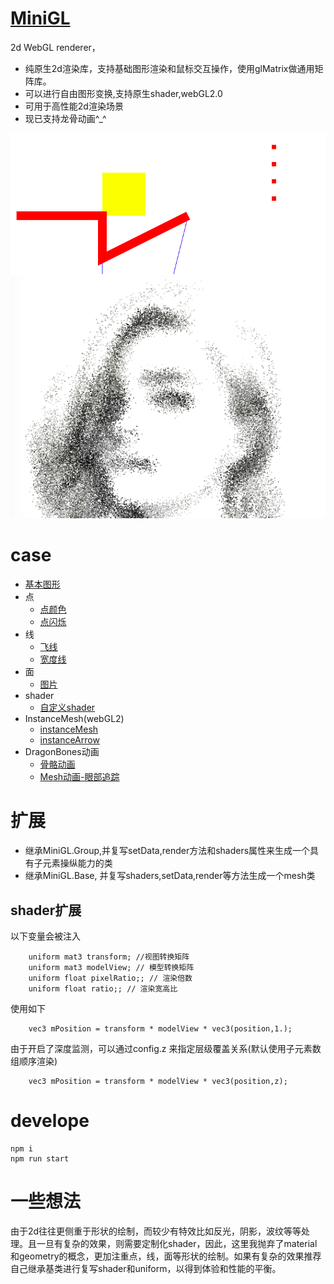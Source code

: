 # [MiniGL](https://mizy.github.io)
2d WebGL renderer，
+ 纯原生2d渲染库，支持基础图形渲染和鼠标交互操作，使用glMatrix做通用矩阵库。
+ 可以进行自由图形变换,支持原生shader,webGL2.0
+ 可用于高性能2d渲染场景
+ 现已支持龙骨动画^_^
 
![](./demo.png)
![](./snapshot2.png)

# case
+ [基本图形](https://mizy.github.io/MiniGL/demo/main.html)
+ 点
	* [点颜色](https://mizy.github.io/MiniGL/demo/points/points.html)
	* [点闪烁](https://mizy.github.io/MiniGL/demo/points/shrink.html)
+ 线
    * [飞线](https://mizy.github.io/MiniGL/demo/line/flyline.html)
	* [宽度线](https://mizy.github.io/MiniGL/demo/line/meshline.html)
+ 面
	* [图片](https://mizy.github.io/MiniGL/demo/image/index.html)
+ shader
	* [自定义shader](https://mizy.github.io/MiniGL/demo/customShader/index.html)
+ InstanceMesh(webGL2)
	* [instanceMesh](https://mizy.github.io/MiniGL/demo/instanceMesh/index.html)
  * [instanceArrow](https://mizy.github.io/MiniGL/demo/arrow/arrow.html)
+ DragonBones动画 
	* [骨骼动画](https://mizy.github.io/MiniGL/demo/dragonBones/index.html)
    * [Mesh动画-眼部追踪](https://mizy.github.io/MiniGL/demo/dragonBones/eyetrack.html)

# 扩展
+ 继承MiniGL.Group,并复写setData,render方法和shaders属性来生成一个具有子元素操纵能力的类
+ 继承MiniGL.Base, 并复写shaders,setData,render等方法生成一个mesh类

## shader扩展
以下变量会被注入
```
    uniform mat3 transform; //视图转换矩阵
    uniform mat3 modelView; // 模型转换矩阵
    uniform float pixelRatio;; // 渲染倍数
    uniform float ratio;; // 渲染宽高比
```
使用如下
```
    vec3 mPosition = transform * modelView * vec3(position,1.);
```
由于开启了深度监测，可以通过config.z 来指定层级覆盖关系(默认使用子元素数组顺序渲染)
```
    vec3 mPosition = transform * modelView * vec3(position,z);
```

# develope
```
npm i
npm run start
```

# 一些想法
由于2d往往更侧重于形状的绘制，而较少有特效比如反光，阴影，波纹等等处理。且一旦有复杂的效果，则需要定制化shader，因此，这里我抛弃了material和geometry的概念，更加注重点，线，面等形状的绘制。如果有复杂的效果推荐自己继承基类进行复写shader和uniform，以得到体验和性能的平衡。